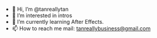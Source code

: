 - 👋 Hi, I’m @tanreallytan
- 👀 I’m interested in intros
- 🌱 I’m currently learning After Effects.
- 📫 How to reach me mail: tanreallybusiness@gmail.com
